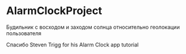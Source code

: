 # AlarmClockProject
Будильник с восходом и заходом солнца относительно геолокации пользователя

Спасибо
Steven Trigg for his Alarm Clock app tutorial
